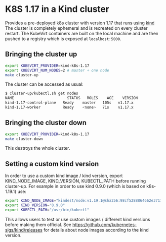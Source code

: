 # K8S 1.17 in a Kind cluster

Provides a pre-deployed k8s cluster with version 1.17 that runs using [kind](https://github.com/kubernetes-sigs/kind) The cluster is completely ephemeral and is recreated on every cluster restart.
The KubeVirt containers are built on the local machine and are then pushed to a registry which is exposed at
`localhost:5000`.


## Bringing the cluster up

```bash
export KUBEVIRT_PROVIDER=kind-k8s-1.17
export KUBEVIRT_NUM_NODES=2 # master + one node
make cluster-up
```

The cluster can be accessed as usual:

```bash
$ cluster-up/kubectl.sh get nodes
NAME                        STATUS   ROLES    AGE    VERSION
kind-1.17-control-plane   Ready    master   105s   v1.17.x
kind-1.17-worker          Ready    <none>   71s    v1.17.x
```

## Bringing the cluster down

```bash
export KUBEVIRT_PROVIDER=kind-k8s-1.17
make cluster-down
```

This destroys the whole cluster.


## Setting a custom kind version

In order to use a custom kind image / kind version,
export KIND_NODE_IMAGE, KIND_VERSION, KUBECTL_PATH before running cluster-up.
For example in order to use kind 0.9.0 (which is based on k8s-1.19.1) use:
```bash
export KIND_NODE_IMAGE="kindest/node:v1.19.1@sha256:98cf5288864662e37115e362b23e4369c8c4a408f99cbc06e58ac30ddc721600"
export KIND_VERSION="0.9.0"
export KUBECTL_PATH="/usr/bin/kubectl"
```
This allows users to test or use custom images / different kind versions before making them official.
See https://github.com/kubernetes-sigs/kind/releases for details about node images according to the kind version.
